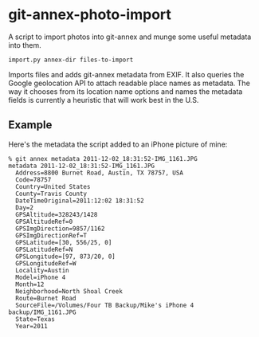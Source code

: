 git-annex-photo-import
======================

A script to import photos into git-annex and munge some useful metadata into them.

    import.py annex-dir files-to-import

Imports files and adds git-annex metadata from EXIF. It also queries the Google geolocation
API to attach readable place names as metadata. The way it chooses from its location name 
options and names the metadata fields is currently a heuristic that will work best in the U.S.

## Example

Here's the metadata the script added to an iPhone picture of mine:

```
% git annex metadata 2011-12-02_18:31:52-IMG_1161.JPG
metadata 2011-12-02_18:31:52-IMG_1161.JPG 
  Address=8800 Burnet Road, Austin, TX 78757, USA
  Code=78757
  Country=United States
  County=Travis County
  DateTimeOriginal=2011:12:02 18:31:52
  Day=2
  GPSAltitude=328243/1428
  GPSAltitudeRef=0
  GPSImgDirection=9857/1162
  GPSImgDirectionRef=T
  GPSLatitude=[30, 556/25, 0]
  GPSLatitudeRef=N
  GPSLongitude=[97, 873/20, 0]
  GPSLongitudeRef=W
  Locality=Austin
  Model=iPhone 4
  Month=12
  Neighborhood=North Shoal Creek
  Route=Burnet Road
  SourceFile=/Volumes/Four TB Backup/Mike's iPhone 4 backup/IMG_1161.JPG
  State=Texas
  Year=2011
```
